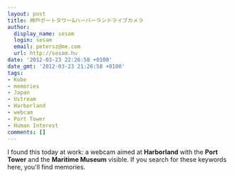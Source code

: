 ```yaml
---
layout: post
title: 神戸ポートタワー&ハーバーランドライブカメラ
author:
  display_name: sesam
  login: sesam
  email: petersz@me.com
  url: http://sesam.hu
date: '2012-03-23 22:26:58 +0100'
date_gmt: '2012-03-23 21:26:58 +0100'
tags:
- Kobe
- memories
- Japan
- Ustream
- Harborland
- webcam
- Port Tower
- Human Interest
comments: []
---
```


I found this today at work: a webcam aimed at **Harborland** with the **Port Tower** and the **Maritime Museum** visible. If you search for these keywords here, you'll find memories.
